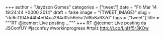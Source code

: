 
+++
author = "Jaydson Gomes"
categories = ["tweet"]
date = "Fri Mar 14 19:24:44 +0000 2014"
draft = false
image = "{TWEET_IMAGE}"
slug = "dc6c1104544b4e04ca284dffc56e5c2d8b8a637d"
tags = ["tweet"]
title = """RT @jcemer: Live posting ..."""
+++
RT @jcemer: Live posting da JSConfUY #jsconfuy #workinprogress #rtplz http://t.co/LnHf5r3KOw
